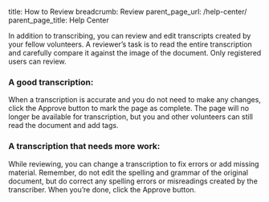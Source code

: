 title: How to Review
breadcrumb: Review
parent_page_url: /help-center/
parent_page_title: Help Center

In addition to transcribing, you can review and edit transcripts created by your fellow volunteers. A reviewer’s task is to read the entire transcription and carefully compare it against the image of the document. Only registered users can review.

### A good transcription:

When a transcription is accurate and you do not need to make any changes, click the Approve button to mark the page as complete. The page will no longer be available for transcription, but you and other volunteers can still read the document and add tags.

### A transcription that needs more work:

While reviewing, you can change a transcription to fix errors or add missing material. Remember, do not edit the spelling and grammar of the original document, but do correct any spelling errors or misreadings created by the transcriber. When you’re done, click the Approve button.
